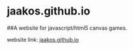 # jaakos.github.io
##A website for javascript/html5 canvas games.

website link: [jaakos.github.io](jaakos.github.io)
